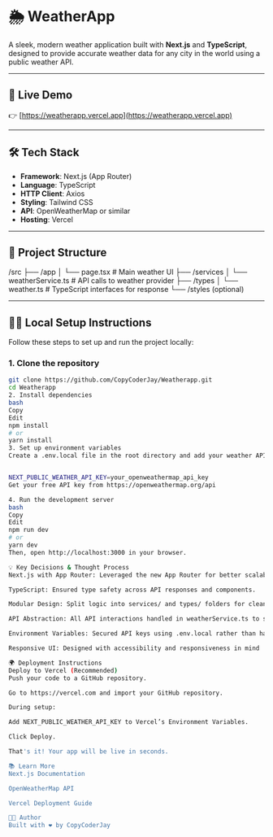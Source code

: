 # 🌦️ WeatherApp

A sleek, modern weather application built with **Next.js** and **TypeScript**, designed to provide accurate weather data for any city in the world using a public weather API.

---

## 🚀 Live Demo

👉 [https://weatherapp.vercel.app](https://weatherapp.vercel.app)

---

## 🛠️ Tech Stack

- **Framework**: Next.js (App Router)
- **Language**: TypeScript
- **HTTP Client**: Axios
- **Styling**: Tailwind CSS
- **API**: OpenWeatherMap or similar
- **Hosting**: Vercel

---

## 📁 Project Structure

/src
├── /app
│ └── page.tsx # Main weather UI
├── /services
│ └── weatherService.ts # API calls to weather provider
├── /types
│ └── weather.ts # TypeScript interfaces for response
└── /styles (optional)

---

## 🧑‍💻 Local Setup Instructions

Follow these steps to set up and run the project locally:

### 1. Clone the repository

```bash
git clone https://github.com/CopyCoderJay/Weatherapp.git
cd Weatherapp
2. Install dependencies
bash
Copy
Edit
npm install
# or
yarn install
3. Set up environment variables
Create a .env.local file in the root directory and add your weather API key:


NEXT_PUBLIC_WEATHER_API_KEY=your_openweathermap_api_key
Get your free API key from https://openweathermap.org/api

4. Run the development server
bash
Copy
Edit
npm run dev
# or
yarn dev
Then, open http://localhost:3000 in your browser.

💡 Key Decisions & Thought Process
Next.js with App Router: Leveraged the new App Router for better scalability and organization.

TypeScript: Ensured type safety across API responses and components.

Modular Design: Split logic into services/ and types/ folders for clean architecture.

API Abstraction: All API interactions handled in weatherService.ts to separate concerns.

Environment Variables: Secured API keys using .env.local rather than hardcoding.

Responsive UI: Designed with accessibility and responsiveness in mind

🌍 Deployment Instructions
Deploy to Vercel (Recommended)
Push your code to a GitHub repository.

Go to https://vercel.com and import your GitHub repository.

During setup:

Add NEXT_PUBLIC_WEATHER_API_KEY to Vercel’s Environment Variables.

Click Deploy.

That's it! Your app will be live in seconds.

📚 Learn More
Next.js Documentation

OpenWeatherMap API

Vercel Deployment Guide

👨‍💻 Author
Built with ❤️ by CopyCoderJay
